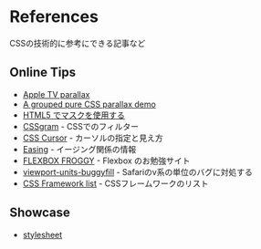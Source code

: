 # References
CSSの技術的に参考にできる記事など

## Online Tips

- [Apple TV parallax](http://designmodo.com/apple-tv-effect/)
- [A grouped pure CSS parallax demo](http://keithclark.co.uk/articles/pure-css-parallax-websites/demo3/)
- [HTML5 でマスクを使用する](https://support.google.com/richmedia/answer/6286751?hl=ja)
- [CSSgram](https://github.com/una/CSSgram) - CSSでのフィルター
- [CSS Cursor](http://css-cursor.techstream.org/) - カーソルの指定と見え方
- [Easing](http://robertpenner.com/easing/) - イージング関係の情報
- [FLEXBOX FROGGY](http://flexboxfroggy.com/) - Flexbox のお勉強サイト
- [viewport-units-buggyfill](https://github.com/rodneyrehm/viewport-units-buggyfill) - Safariのv系の単位のバグに対処する
- [CSS Framework list](https://gist.github.com/kesuiket/edd918a55cf0154953a9) - CSSフレームワークのリスト


## Showcase

- [stylesheet](https://stylesheets.co/)

